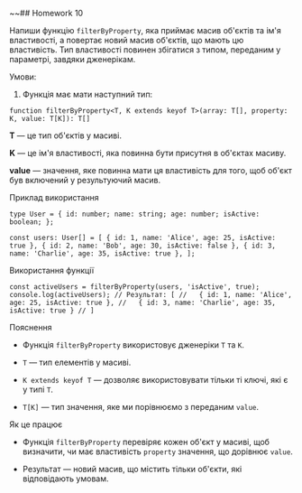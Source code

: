 ~~## Homework 10

Напиши функцію `filterByProperty`, яка приймає масив об'єктів та ім'я властивості, а повертає новий масив об'єктів, що мають цю властивість. Тип властивості повинен збігатися з типом, переданим у параметрі, завдяки дженерікам.

Умови:
1. Функція має мати наступний тип:

`function filterByProperty<T, K extends keyof T>(array: T[], property: K, value: T[K]): T[]`

**T** — це тип об'єктів у масиві.

**K** — це ім'я властивості, яка повинна бути присутня в об'єктах масиву.

**value** — значення, яке повинна мати ця властивість для того, щоб об'єкт був включений у результуючий масив.

Приклад використання

`type User = {
id: number;
name: string;
age: number;
isActive: boolean;
};`

`const users: User[] = [
{ id: 1, name: 'Alice', age: 25, isActive: true },
{ id: 2, name: 'Bob', age: 30, isActive: false },
{ id: 3, name: 'Charlie', age: 35, isActive: true },
];`

Використання функції

`const activeUsers = filterByProperty(users, 'isActive', true);
console.log(activeUsers);
// Результат: [
//   { id: 1, name: 'Alice', age: 25, isActive: true },
//   { id: 3, name: 'Charlie', age: 35, isActive: true }
// ]`


Пояснення

- Функція `filterByProperty` використовує дженеріки `T` та `K`.

- `T` — тип елементів у масиві.

- `K extends keyof T` — дозволяє використовувати тільки ті ключі, які є у типі `T`.

- `T[K]` — тип значення, яке ми порівнюємо з переданим `value`.

Як це працює

- Функція `filterByProperty` перевіряє кожен об'єкт у масиві, щоб визначити, чи має властивість `property` значення, що дорівнює `value`.

- Результат — новий масив, що містить тільки об'єкти, які відповідають умовам.

